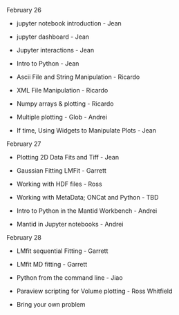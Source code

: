 February 26

- jupyter notebook introduction  - Jean
- jupyter dashboard - Jean
- Jupyter interactions - Jean
- Intro to Python - Jean

- Ascii File and String Manipulation - Ricardo
- XML File Manipulation - Ricardo
- Numpy arrays & plotting - Ricardo
- Multiple plotting - Glob - Andrei
- If time, Using Widgets to Manipulate Plots - Jean

February 27

- Plotting 2D Data Fits and Tiff - Jean
- Gaussian Fitting LMFit - Garrett
- Working with HDF files - Ross
- Working with MetaData; ONCat and Python - TBD

- Intro to Python in the Mantid Workbench - Andrei
- Mantid in Jupyter notebooks - Andrei

February 28

- LMfit sequential Fitting - Garrett

- LMfit MD fitting - Garrett

- Python from the command line - Jiao

- Paraview scripting for Volume plotting - Ross Whitfield

- Bring your own problem
